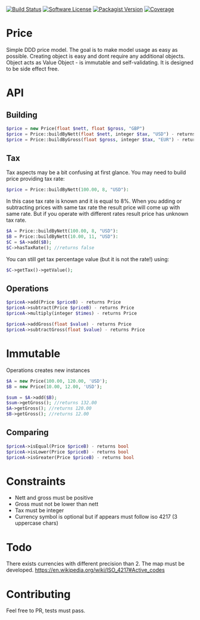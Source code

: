 [![Build Status](http://img.shields.io/travis/ayeo/price.svg?style=flat-square)](https://travis-ci.org/ayeo/price)
[![Software License](https://img.shields.io/badge/license-MIT-brightgreen.svg?style=flat-square)](license.md)
[![Packagist Version](https://img.shields.io/packagist/v/ayeo/price.svg?style=flat-square)](https://packagist.org/packages/ayeo/price)
[![Coverage](https://codecov.io/gh/ayeo/price/branch/master/graph/badge.svg)](https://codecov.io/gh/ayeo/price)

# Price

Simple DDD price model. The goal is to make model usage as easy as possible. Creating object is 
easy and dont require any additional objects. Object acts as Value Object - is immutable and 
self-validating. It is designed to be side effect free.

API
===

Building
--------

```php
$price = new Price(float $nett, float $gross, "GBP")
$price = Price::buildByNett(float $nett, integer $tax, "USD") - returns Price
$price = Price::buildByGross(float $gross, integer $tax, "EUR") - returns Price
```

Tax
---

Tax aspects may be a bit confusing at first glance. You may need to build price providing tax rate:
```php
$price = Price::buildByNett(100.00, 8, "USD"):
```
In this case tax rate is known and it is equal to 8%. When you adding or subtracting prices with same tax rate the result price will come up with same rate. 
But if you operate with different rates result price has unknown tax rate. 
```php
$A = Price::buildByNett(100.00, 8, "USD"):
$B = Price::buildByNett(10.00, 11, "USD"):
$C = $A->add($B);
$C->hasTaxRate(); //returns false
```
You can still get tax percentage value (but it is not the rate!) using:
```php
$C->getTax()->getValue(); 
```

Operations
----------

```php
$priceA->add(Price $priceB) - returns Price
$priceA->subtract(Price $priceB) - returns Price
$priceA->multiply(integer $times) - returns Price

$priceA->addGross(float $value) - returns Price
$priceA->subtractGross(float $value) - returns Price
```

Immutable
=========

Operations creates new instances

```php
$A = new Price(100.00, 120.00, 'USD');
$B = new Price(10.00, 12.00, 'USD');

$sum = $A->add($B);
$sum->getGross(); //returns 132.00
$A->getGross(); //returns 120.00
$B->getGross(); //returns 12.00
```

Comparing
---------

```php
$priceA->isEqual(Price $priceB) - returns bool
$priceA->isLower(Price $priceB) - returns bool
$priceA->isGreater(Price $priceB) - returns bool
```

Constraints
===========

- Nett and gross must be positive
- Gross must not be lower than nett
- Tax must be integer
- Currency symbol is optional but if appears must follow iso 4217 (3 uppercase chars)

Todo
====

There exists currencies with different precision than 2. The map must be developed.
https://en.wikipedia.org/wiki/ISO_4217#Active_codes

Contributing
============

Feel free to PR, tests must pass. 


